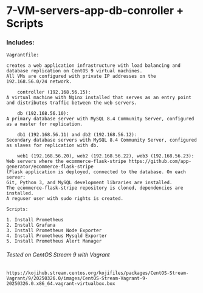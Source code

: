 # 7-VM-servers-app-db-conroller + Scripts

### Includes:

    Vagrantfile:

    creates a web application infrastructure with load balancing and database replication on CentOS 9 virtual machines.
    All VMs are configured with private IP addresses on the 192.168.56.0/24 network.
    
        controller (192.168.56.15):
    A virtual machine with Nginx installed that serves as an entry point and distributes traffic between the web servers.
       
        db (192.168.56.10):
    A primary database server with MySQL 8.4 Community Server, configured as a master for replication.
        
        db1 (192.168.56.11) and db2 (192.168.56.12):
    Secondary database servers with MySQL 8.4 Community Server, configured as slaves for replication with db.
        
        web1 (192.168.56.20), web2 (192.168.56.22), web3 (192.168.56.23):
    Web servers where the ecommerce-flask-stripe https://github.com/app-generator/ecommerce-flask-stripe 
    (Flask application is deployed, connected to the database. On each server:
    Git, Python 3, and MySQL development libraries are installed.
    The ecommerce-flask-stripe repository is cloned, dependencies are installed.
    A reguser user with sudo rights is created.

    Scripts:

    1. Install Prometheus 
    2. Install Grafana
    3. Install Prometheus Node Exporter
    4. Install Prometheus Mysqld Exporter
    5. Install Prometheus Alert Manager
    


###### Tested on CentOS Stream 9 with Vagrant ###### 
    https://kojihub.stream.centos.org/kojifiles/packages/CentOS-Stream-Vagrant/9/20250326.0/images/CentOS-Stream-Vagrant-9-20250326.0.x86_64.vagrant-virtualbox.box

